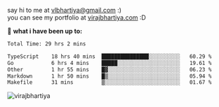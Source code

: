say hi to me at [vlbhartiya@gmail.com](mailto:vlbhartiya@gmail.com) :)<br/>
you can see my portfolio at [virajbhartiya.com](https://virajbhartiya.com) :D<br/>


🚀 **what i have been up to:**

<!--START_SECTION:waka-->

```txt
Total Time: 29 hrs 2 mins

TypeScript    18 hrs 40 mins  ███████████████░░░░░░░░░░   60.29 %
Go            6 hrs 4 mins    █████░░░░░░░░░░░░░░░░░░░░   19.61 %
Other         1 hr 55 mins    █▓░░░░░░░░░░░░░░░░░░░░░░░   06.23 %
Markdown      1 hr 50 mins    █▒░░░░░░░░░░░░░░░░░░░░░░░   05.94 %
Makefile      31 mins         ▒░░░░░░░░░░░░░░░░░░░░░░░░   01.67 %
```

<!--END_SECTION:waka-->

<p align="left"> <img src="https://komarev.com/ghpvc/?username=virajbhartiya&color=blue" alt="virajbhartiya" /> </p>

